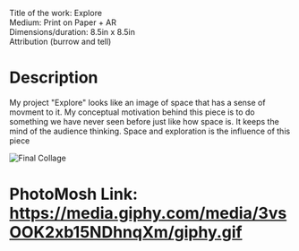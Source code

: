 Title of the work:  Explore <br>
Medium:  Print on Paper + AR <br>
Dimensions/duration:  8.5in x 8.5in <br>
Attribution (burrow and tell) <br>

# Description <br>
  My project "Explore" looks like an image of space that has a sense of movment to it. My conceptual motivation behind this piece is to do something we have never seen before just like how space is. It keeps the mind of the audience thinking. Space and exploration is the influence of this piece <br>
  
![Final Collage](https://imgur.com/a/qIypZy2)

# PhotoMosh Link: <https://media.giphy.com/media/3vsOOK2xb15NDhnqXm/giphy.gif>

